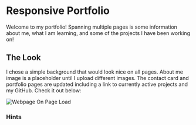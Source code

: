 # Responsive Portfolio

Welcome to my portfolio! Spanning multiple pages is some information about me, what I am learning, and some of the projects I have been working on!


## The Look

I chose a simple background that would look nice on all pages. About me image is a placeholder until I upload different images. The contact card and portfolio pages are updated including a link to currently active projects and my GitHub. Check it out below:

![Webpage On Page Load](assets\search.PNG)

### Hints

